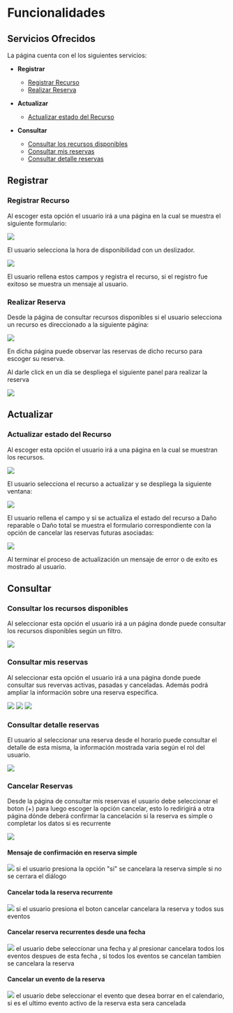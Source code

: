 # Funcionalidades

## Servicios Ofrecidos

La página cuenta con el los siguientes servicios:
+ **Registrar**
   + [Registrar Recurso](#registrar-recurso)
   + [Realizar Reserva](#realizar-reserva)
   
+ **Actualizar**
   + [Actualizar estado del Recurso](#actualizar-estado-del-recurso)
   
+ **Consultar**
   + [Consultar los recursos disponibles](#consultar-los-recursos-disponibles)
   + [Consultar mis reservas](#consultar-mis-reservas)
   + [Consultar detalle reservas](#consultar-detalle-reservas)

## Registrar

### Registrar Recurso

Al escoger esta opción el usuario irá a una página en la cual se muestra el siguiente formulario:

![](/resources/md/registrar.png)

El usuario selecciona la hora de disponibilidad con un deslizador.

![](/resources/md/hora.png)

El usuario rellena estos campos y registra el recurso, si el registro fue exitoso se muestra un mensaje al usuario.

### Realizar Reserva

Desde la página de consultar recursos disponibles si el usuario selecciona un recurso es direccionado a la siguiente página:

![](/resources/md/horario.png)

En dicha página puede observar las reservas de dicho recurso para escoger su reserva.

Al darle click en un día se despliega el siguiente panel para realizar la reserva

![](/resources/md/horario2.png)

## Actualizar

### Actualizar estado del Recurso

Al escoger esta opción el usuario irá a una página en la cual se muestran los recursos.

![](/resources/md/act.png)

El usuario selecciona el recurso a actualizar y se despliega la siguiente ventana:

![](/resources/md/act1.png)

El usuario rellena el campo y si se actualiza el estado del recurso a Daño reparable o Daño total se muestra el formulario correspondiente con la opción de cancelar las reservas futuras asociadas:

![](/resources/md/act3.png)

Al terminar el proceso de actualización un mensaje de error o de exito es mostrado al usuario.

## Consultar

### Consultar los recursos disponibles

Al seleccionar esta opción el usuario irá a un página donde puede consultar los recursos disponibles según un filtro.

![](/resources/md/consultar.png)

### Consultar mis reservas

Al seleccionar esta opción el usuario irá a una página donde puede consultar sus revervas activas, pasadas y canceladas. Además podrá ampliar la información sobre una reserva especifica.

![](/resources/md/misreservas.png)
![](/resources/md/opc.png)
![](/resources/md/info.png)

### Consultar detalle reservas

El usuario al seleccionar una reserva desde el horario puede consultar el detalle de esta misma, la información mostrada varia según el rol del usuario.

![](/resources/md/info2.png)

### Cancelar Reservas 
Desde la página de consultar mis reservas el usuario debe seleccionar el boton (+) para luego escoger la opción cancelar, esto lo redirigirá a otra página dónde deberá confirmar la cancelación si la reserva es simple o completar los datos si es recurrente

![](/resources/md/general.png)
#### Mensaje de confirmación en reserva simple
![](/resources/md/confirmacion.png)
si el usuario presiona la opción "si" se cancelara la reserva simple  si no se cerrara el diálogo
#### Cancelar toda la reserva recurrente
![](/resources/md/cancelarTotal.png)
si el usuario presiona el boton cancelar cancelara la reserva y todos sus eventos
#### Cancelar reserva recurrentes desde una fecha
![](/resources/md/cancelarFechas.png)
el usuario debe seleccionar una fecha y al presionar cancelara todos los eventos despues de esta fecha , si todos los eventos se cancelan tambien se cancelara la reserva
#### Cancelar un evento de la reserva
![](/resources/md/canelarEvento.png)
el usuario debe seleccionar el evento que desea borrar en el calendario, si es el ultimo evento activo de la reserva esta sera cancelada

